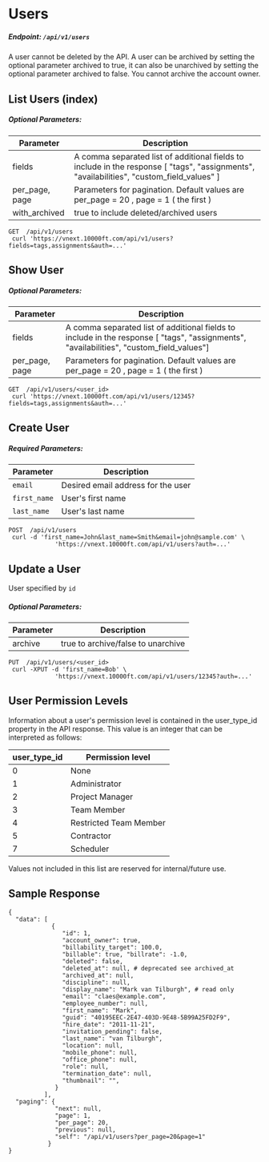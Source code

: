 # Users

##### Endpoint: `/api/v1/users`

A user cannot be deleted by the API. A user can be archived by setting the optional parameter archived to true, it can also be unarchived by setting the optional parameter archived to false. You cannot archive the account owner.

## List Users (index)

##### Optional Parameters:

| **Parameter** | **Description** |
| ------------- | --------------- |
| fields | A comma separated list of additional fields to include in the response [ "tags", "assignments", "availabilities", "custom_field_values" ] |
| per_page, page | Parameters for pagination. Default values are per_page = 20 , page = 1 ( the first ) |
| with_archived | true to include deleted/archived users

```
GET  /api/v1/users
 curl 'https://vnext.10000ft.com/api/v1/users?fields=tags,assignments&auth=...'
```

## Show User

##### Optional Parameters:

| **Parameter** | **Description** |
| ------------- | --------------- |
| fields | A comma separated list of additional fields to include in the response [ "tags", "assignments", "availabilities", "custom_field_values"] |
| per_page, page | Parameters for pagination. Default values are per_page = 20 , page = 1 ( the first ) |

```
GET  /api/v1/users/<user_id>
 curl 'https://vnext.10000ft.com/api/v1/users/12345?fields=tags,assignments&auth=...'
```

## Create User

##### Required Parameters:

| **Parameter** | **Description** |
| ------------- | --------------- |
| `email` | Desired email address for the user |
| `first_name` | User's first name |
| `last_name` | User's last name |

```
POST  /api/v1/users
 curl -d 'first_name=John&last_name=Smith&email=john@sample.com' \
             'https://vnext.10000ft.com/api/v1/users?auth=...'
```

## Update a User

User specified by `id`

##### Optional Parameters:

| **Parameter** | **Description** |
| ------------- | --------------- |
| archive | true to archive/false to unarchive |

```
PUT  /api/v1/users/<user_id>
 curl -XPUT -d 'first_name=Bob' \
             'https://vnext.10000ft.com/api/v1/users/12345?auth=...'
```

## User Permission Levels

Information about a user's permission level is contained in the user_type_id property in the API response. This value is an integer that can be interpreted as follows:

| **user_type_id** | **Permission level** |
| ------------- | --------------- |
| 0 | None |
| 1 | Administrator |
| 2 | Project Manager |
| 3 | Team Member |
| 4 | Restricted Team Member |
| 5 | Contractor |
| 7 | Scheduler |

Values not included in this list are reserved for internal/future use.

## Sample Response

```
{
  "data": [
            {
               "id": 1,
               "account_owner": true,
               "billability_target": 100.0,
               "billable": true, "billrate": -1.0,
               "deleted": false,
               "deleted_at": null, # deprecated see archived_at
               "archived_at": null,
               "discipline": null,
               "display_name": "Mark van Tilburgh", # read only
               "email": "claes@example.com",
               "employee_number": null,
               "first_name": "Mark",
               "guid": "40195EEC-2E47-403D-9E48-5B99A25FD2F9",
               "hire_date": "2011-11-21",
               "invitation_pending": false,
               "last_name": "van Tilburgh",
               "location": null,
               "mobile_phone": null,
               "office_phone": null,
               "role": null,
               "termination_date": null,
               "thumbnail": "",
             }
          ],
  "paging": {
             "next": null,
             "page": 1,
             "per_page": 20,
             "previous": null,
             "self": "/api/v1/users?per_page=20&page=1"
           }
}
```
